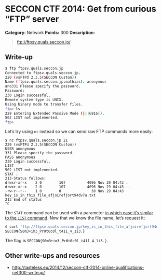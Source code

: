 # SECCON CTF 2014: Get from curious “FTP” server

**Category:** Network
**Points:** 300
**Description:**

> ftp://ftpsv.quals.seccon.jp/

## Write-up

```bash
$ ftp ftpsv.quals.seccon.jp
Connected to ftpsv.quals.seccon.jp.
220 (vsFTPd 2.3.5(SECCON Custom))
Name (ftpsv.quals.seccon.jp:mathias): anonymous
ano331 Please specify the password.
Password:
230 Login successful.
Remote system type is UNIX.
Using binary mode to transfer files.
ftp> ls
229 Entering Extended Passive Mode (|||6816|).
502 LIST not implemented.
ftp>
```

Let’s try using `nc` instead so we can send raw FTP commands more easily:

```
$ nc ftpsv.quals.seccon.jp 21
220 (vsFTPd 2.3.5(SECCON Custom))
USER anonymous
331 Please specify the password.
PASS anonymous
230 Login successful.
LIST
502 LIST not implemented.
STAT .
213-Status follows:
drwxr-xr-x    2 0        107          4096 Nov 29 04:43 .
drwxr-xr-x    2 0        107          4096 Nov 29 04:43 ..
-rw-r--r--    1 0        0              38 Nov 29 04:43 key_is_in_this_file_afjoirefjort94dv7u.txt
213 End of status
^C
```

The `STAT` command can be used with a parameter [in which case it’s similar to the `LIST` command](http://www.nsftools.com/tips/RawFTP.htm#STAT). Now that we know the file name, let’s request it:

```bash
$ curl 'ftp://ftpsv.quals.seccon.jp/key_is_in_this_file_afjoirefjort94dv7u.txt'
SECCON{S0m3+im3_Pr0t0c0l_t411_4_1i3.}
```

The flag is `SECCON{S0m3+im3_Pr0t0c0l_t411_4_1i3.}`.

## Other write-ups and resources

* <http://tasteless.eu/2014/12/seccon-ctf-2014-online-qualifications-net300-writeup/>
